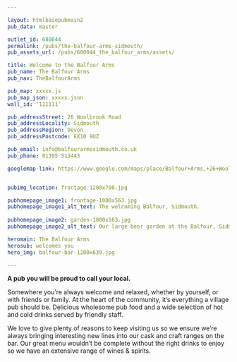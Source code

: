 ```yaml
---

layout: htmlbasepubmain2
pub_data: master

outlet_id: 680044
permalink: /pubs/the-balfour-arms-sidmouth/
pub_assets_url: /pubs/680044_the_balfour_arms/assets/

title: Welcome to the Balfour Arms
pub_name: The Balfour Arms
pub_nav: TheBalfourArms

pub_map: xxxxx.js
pub_map_json: xxxxx.json
wall_id: ‘111111’

pub_addressStreet: 26 Woolbrook Road
pub_addressLocality: Sidmouth
pub_addressRegion: Devon
pub_addressPostcode: EX10 9UZ

pub_email: info@balfourarmssidmouth.co.uk
pub_phone: 01395 513443

googlemap-link: https://www.google.com/maps/place/Balfour+Arms,+26+Woolbrook+Rd,+Sidmouth+EX10+9UZ,+UK/@50.694138,-3.240542,16z/data=!4m15!1m9!4m8!1m3!2m2!1d-3.2406386!2d50.6944166!1m3!2m2!1d-3.2405419!2d50.6941378!3m4!1s0x486d9cf2f7d070e5:0x86cde25c683f749a!8m2!3d50.6941378!4d-3.2405419?hl=en-GB


pubimg_location: frontage-1200x700.jpg 

pubhomepage_image1: frontage-1000x563.jpg 
pubhomepage_image1_alt_text: The welcoming Balfour, Sidmouth.
 
pubhomepage_image2: garden-1000x563.jpg
pubhomepage_image2_alt_text: Our large beer garden at the Balfour, Sidmouth

heromain: The Balfour Arms
herosub: welcomes you
hero_img: balfour-bar-1200x639.jpg

---
```



<p><strong>A pub you will be proud to call your local.</strong></p>

<p>Somewhere you’re always welcome and relaxed, whether by yourself, or with friends or family. At the heart of the community, it’s everything a village pub should be. Delicious wholesome pub food and a wide selection of hot and cold drinks served by friendly staff.</p>

<p>We love to give plenty of reasons to keep visiting us so we ensure we’re always bringing interesting new lines into our cask and craft ranges on the bar. Our great menu wouldn’t be complete without the right drinks to enjoy so we have an extensive range of wines & spirits.</p>